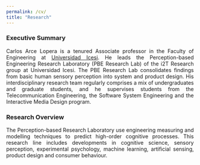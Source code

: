 ```yaml
---
permalink: /cv/
title: "Research"
---
```

### Executive Summary
<div style="text-align: justify"> 
Carlos Arce Lopera is a tenured Associate professor in the Faculty of Engineering at 
<a href="https://www.icesi.edu.co/">Universidad Icesi</a>. 
He leads the Perception-based Engineering Research Laboratory (PBE Research Lab) of the i2T Research group at Universidad Icesi. The PBE Research Lab consolidates findings from basic human sensory 
perception into system and product design. His interdisciplinary research team regularly comprises a mix of 
undergraduates and graduate students, and he supervises students from the Telecommunication Engineering, 
the Software System Engineering and the Interactive Media Design program.
</div>

### Research Overview
<div style="text-align: justify"> 
The Perception-based Research Laboratory use engineering measuring and modelling techniques to predict high-order cognitive processes. 
This research line includes developments in cognitive science, sensory perception, experimental psychology, 
machine learning, artificial sensing, product design and consumer behaviour. 
</div>
